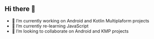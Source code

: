 ## Hi there 👋
- 🔭 I’m currently working on Android and Kotlin Multiplaform projects
- 🌱 I’m currently re-learning JavaScript
- 👯 I’m looking to collaborate on Android and KMP projects


<!--
**eslamabid175/eslamabid175** is a ✨ _special_ ✨ repository because its `README.md` (this file) appears on your GitHub profile.

Here are some ideas to get you started:

- 🔭 I’m currently working on Android and Kotlin Multiplaform projects
- 🌱 I’m currently re-learning JavaScript
- 👯 I’m looking to collaborate on Android and KMP projects

